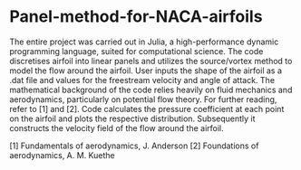 # Panel-method-for-NACA-airfoils
The entire project was carried out in Julia, a high-performance dynamic programming language, suited for computational science.
The code discretises airfoil into linear panels and utilizes the source/vortex method to model the flow around the airfoil.
User inputs the shape of the airfoil as a .dat file and values for the freestream velocity and angle of attack.
The mathematical background of the code relies heavily on fluid mechanics and aerodynamics, particularly on potential flow theory. For further reading, refer to [1] and [2].
Code calculates the pressure coefficient at each point on the airfoil and plots the respective distribution.
Subsequently it constructs the velocity field of the flow around the airfoil.

[1] Fundamentals of aerodynamics, J. Anderson
[2] Foundations of aerodynamics, A. M. Kuethe
